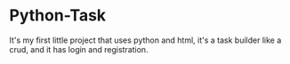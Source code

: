 # Python-Task
 It's my first little project that uses python and html, it's a task builder like a crud, and it has login and registration. 
